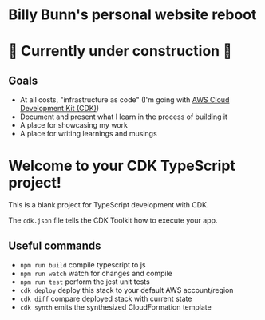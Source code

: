# Billy Bunn's personal website reboot

# 🚧 Currently under construction 🚧

## Goals

- At all costs, "infrastructure as code" (I'm going with [AWS Cloud Development Kit (CDK)](https://aws.amazon.com/cdk/))
- Document and present what I learn in the process of building it
- A place for showcasing my work
- A place for writing learnings and musings

# Welcome to your CDK TypeScript project!

This is a blank project for TypeScript development with CDK.

The `cdk.json` file tells the CDK Toolkit how to execute your app.

## Useful commands

- `npm run build` compile typescript to js
- `npm run watch` watch for changes and compile
- `npm run test` perform the jest unit tests
- `cdk deploy` deploy this stack to your default AWS account/region
- `cdk diff` compare deployed stack with current state
- `cdk synth` emits the synthesized CloudFormation template
